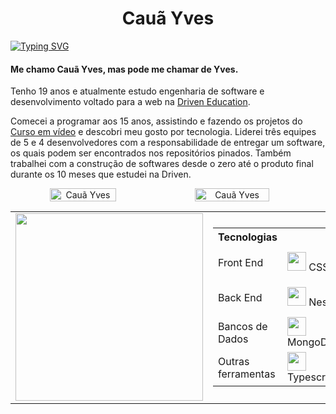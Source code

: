 <h1 align="center">Cauã Yves</h1>

[![Typing SVG](https://readme-typing-svg.herokuapp.com/?color=4169E1&size=35&center=true&vCenter=true&width=1000&lines=HELLO,+My+name+is+Cauã+Yves;I'm+19+years+old;I'm+from+Brazil;Be+Welcome!+:%29)](https://git.io/typing-svg) 

<div>
   <h4>Me chamo Cauã Yves, mas pode me chamar de Yves.</h4>
   <p>Tenho 19 anos e atualmente estudo engenharia de software e desenvolvimento voltado para a web na <a href="https://www.driven.com.br" target="_blank">Driven Education</a>.</p>
   <p>Comecei a programar aos 15 anos, assistindo e fazendo os projetos do <a href="https://www.cursoemvideo.com/">Curso em vídeo</a> e descobri meu gosto por tecnologia. Liderei três equipes de 5 e 4 desenvolvedores com a responsabilidade de entregar um software, os quais podem ser encontrados nos repositórios pinados. Também trabalhei com a construção de softwares desde o zero até o produto final durante os 10 meses que estudei na Driven.</p>
</div>

<div align="center">
   <div style="display: flex; align-items: center;">
      <img height="auto" width="46%" src="https://github-readme-stats.vercel.app/api?username=CauaYves&show_icons=true&theme=algolia&include_all_commits=true&count_private=true" alt="Cauã Yves"/>  
      
   <img height="auto" width="48.7%" src="https://github-readme-streak-stats.herokuapp.com/?user=CauaYves&theme=algolia" alt="Cauã Yves" />
   </div>
</div>

<div align="center">
<table>
    <tr>
        <td>
            <img width="300" src="https://github-readme-stats.vercel.app/api/top-langs/?username=CauaYves&layout=pie&theme=algolia" />
        </td>
        <td>
             <table>
          <tr>
            <th>Tecnologias</th>
          </tr>
          <tr>
            <td>Front End</td>
            <td><img src="https://cdn.jsdelivr.net/gh/devicons/devicon/icons/css3/css3-original.svg" height="30px" /> CSS3</td>
            <td><img src="https://cdn.jsdelivr.net/gh/devicons/devicon/icons/react/react-original.svg" height="30px" /> React</td>
            <td><img src="https://cdn.jsdelivr.net/gh/devicons/devicon/icons/html5/html5-original.svg" height="30px" /> HTML</td>
            <td><img src="https://cdn.jsdelivr.net/gh/devicons/devicon/icons/javascript/javascript-original.svg" height="30px" /> Javascript</td>
          </tr>
          <tr>
            <td>Back End</td>
            <td><img src="https://cdn.jsdelivr.net/gh/devicons/devicon/icons/nestjs/nestjs-plain.svg" height="30px" /> Nest</td>
            <td><img src="https://cdn.jsdelivr.net/gh/devicons/devicon/icons/express/express-original.svg" height="30px" /> Express</td>
            <td><img src="https://cdn.jsdelivr.net/gh/devicons/devicon/icons/jest/jest-plain.svg" height="30px" /> Jest</td>
            <td><img src="https://cdn.jsdelivr.net/gh/devicons/devicon/icons/nodejs/nodejs-original.svg" height="30px" /> NodeJs</td>
          </tr>
          <tr>
            <td>Bancos de<br> Dados</td>
            <td><img src="https://cdn.jsdelivr.net/gh/devicons/devicon/icons/mongodb/mongodb-original.svg" height="30px"/> MongoDB</td>
            <td><img src="https://cdn.jsdelivr.net/gh/devicons/devicon/icons/postgresql/postgresql-original.svg" height="30px"/> PostgreSQL</td>
            <td><img src="https://cdn.jsdelivr.net/gh/devicons/devicon/icons/redis/redis-original.svg" height="30px" /> Redis</td>
          </tr>
          <tr>
            <td>Outras <br>ferramentas</td>
            <td><img src="https://cdn.jsdelivr.net/gh/devicons/devicon/icons/typescript/typescript-original.svg" height="30px" /> Typescript</td>
            <td><img src="https://github.com/CauaYves/CauaYves/assets/108950428/6737ce11-303c-4a09-965b-789f3695b136" height="30px"> Prisma</td>
          </tr>
        </table>
        </td>
    </tr>
</table>
   
</div>

